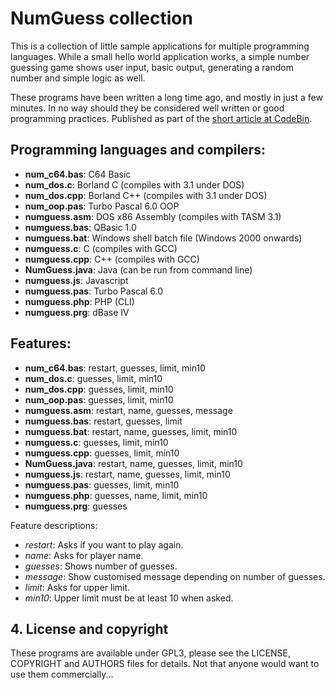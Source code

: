 # NumGuess collection

This is a collection of little sample applications for multiple programming languages. While a small hello world application works, a simple number guessing game shows user input, basic output, generating a random number and simple logic as well.

These programs have been written a long time ago, and mostly in just a few minutes. In no way should they be considered well written or good programming practices. Published as part of the [short article at CodeBin](http://codebin.co.uk/blog/number-guessing-hello-world-games/).

## Programming languages and compilers:

- **num_c64.bas**: C64 Basic
- **num_dos.c**: Borland C (compiles with 3.1 under DOS)
- **num_dos.cpp**: Borland C++ (compiles with 3.1 under DOS)
- **num_oop.pas**: Turbo Pascal 6.0 OOP
- **numguess.asm**: DOS x86 Assembly (compiles with TASM 3.1)
- **numguess.bas**: QBasic 1.0
- **numguess.bat**: Windows shell batch file (Windows 2000 onwards)
- **numguess.c**: C (compiles with GCC)
- **numguess.cpp**: C++ (compiles with GCC)
- **NumGuess.java**: Java (can be run from command line)
- **numguess.js**: Javascript
- **numguess.pas**: Turbo Pascal 6.0
- **numguess.php**: PHP (CLI)
- **numguess.prg**: dBase IV

## Features:

- **num_c64.bas**: restart, guesses, limit, min10
- **num_dos.c**: guesses, limit, min10
- **num_dos.cpp**: guesses, limit, min10
- **num_oop.pas**: guesses, limit, min10
- **numguess.asm**: restart, name, guesses, message
- **numguess.bas**: restart, guesses, limit
- **numguess.bat**: restart, name, guesses, limit, min10
- **numguess.c**: guesses, limit, min10
- **numguess.cpp**: guesses, limit, min10
- **NumGuess.java**: restart, name, guesses, limit, min10
- **numguess.js**: restart, name, guesses, limit, min10
- **numguess.pas**: guesses, limit, min10
- **numguess.php**: guesses, name, limit, min10
- **numguess.prg**: guesses

Feature descriptions:

- *restart*: Asks if you want to play again.
- *name*: Asks for player name.
- *guesses*: Shows number of guesses.
- *message*: Show customised message depending on number of guesses.
- *limit*: Asks for upper limit.
- *min10*: Upper limit must be at least 10 when asked.

## 4. License and copyright

These programs are available under GPL3, please see the LICENSE, COPYRIGHT and AUTHORS files for details. Not that anyone would want to use them commercially...
